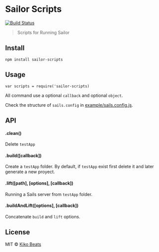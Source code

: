 # Sailor Scripts

[![Build Status](https://secure.travis-ci.org/sailorjs/sailor-scripts.png?branch=master)](https://travis-ci.org/sailorjs/sailor-scripts)

> Scripts for Running Sailor

## Install

```
npm install sailor-scripts
```

## Usage

```
var scripts = require('sailor-scripts)
```

All command use a optional `callback` and optional `object`.

Check the structure of `sails.config` in [example/sails.config.js](example/sails.config.js).

## API

#### .clean()

Delete `testApp`

#### .build([callback])

Create a `testApp` folder. By default, if `testApp` exist first delete it and later generate a new proyect.

#### .lift([path], [options], [callback])

Running a Sails server from `testApp` folder.

#### .buildAndLift([options], [callback])

Concatenate `build` and `lift` options.

## License

MIT © [Kiko Beats](http://kikobeats.com)



